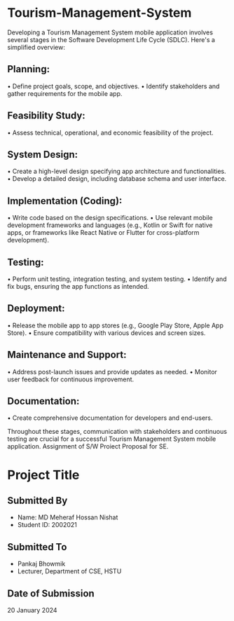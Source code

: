 # Tourism-Management-System

Developing a Tourism Management System mobile application involves several stages in the Software Development Life Cycle (SDLC). Here's a simplified overview:

## Planning:

• Define project goals, scope, and objectives.
• Identify stakeholders and gather requirements for the mobile app.

## Feasibility Study:

• Assess technical, operational, and economic feasibility of the project.

## System Design:

• Create a high-level design specifying app architecture and functionalities.
• Develop a detailed design, including database schema and user interface.

## Implementation (Coding):

• Write code based on the design specifications.
• Use relevant mobile development frameworks and languages (e.g., Kotlin or Swift for native apps, or frameworks like   React Native or Flutter for cross-platform development).

## Testing:

• Perform unit testing, integration testing, and system testing.
• Identify and fix bugs, ensuring the app functions as intended.

## Deployment:

• Release the mobile app to app stores (e.g., Google Play Store, Apple App Store).
• Ensure compatibility with various devices and screen sizes.

## Maintenance and Support:

• Address post-launch issues and provide updates as needed.
• Monitor user feedback for continuous improvement.

## Documentation:

• Create comprehensive documentation for developers and end-users.

Throughout these stages, communication with stakeholders and continuous testing are crucial for a successful Tourism Management System mobile application.
Assignment of S/W Proiect Proposal for SE.


# Project Title

## Submitted By
- Name: MD Meheraf Hossan Nishat
- Student ID: 2002021

## Submitted To
- Pankaj Bhowmik
- Lecturer, Department of CSE, HSTU

## Date of Submission
20 January 2024
